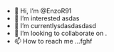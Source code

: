 - 👋 Hi, I’m @EnzoR91
- 👀 I’m interested asdas
- 🌱 I’m currentlysdasdasdasd
- 💞️ I’m looking to collaborate on .
- 📫 How to reach me ...fghf

<!---
EnzoR91/EnzoR91 is a ✨ special ✨ repository because its `README.md` (this file) appears on your GitHub profile.
You can click the Preview link to take a look at your changes.
--->
